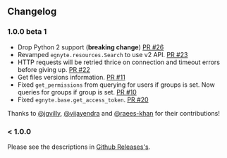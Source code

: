 ## Changelog

### 1.0.0 beta 1

* Drop Python 2 support (**breaking change**) [PR #26](https://github.com/egnyte/python-egnyte/pull/26)
* Revamped `egnyte.resources.Search` to use v2 API. [PR #23](https://github.com/egnyte/python-egnyte/pull/23)
* HTTP requests will be retried thrice on connection and timeout errors before giving up. [PR #22](https://github.com/egnyte/python-egnyte/pull/22)
* Get files versions information. [PR #11](https://github.com/egnyte/python-egnyte/pull/11)
* Fixed `get_permissions` from querying for users if groups is set. Now queries for groups if group is set. [PR #10](https://github.com/egnyte/python-egnyte/pull/10)
* Fixed `egnyte.base.get_access_token`. [PR #20](https://github.com/egnyte/python-egnyte/pull/20)

Thanks to [@jgvilly](https://github.com/jgvilly), [@vijayendra](https://github.com/vijayendra) and [@raees-khan](https://github.com/raees-khan) for their contributions!

### < 1.0.0

Please see the descriptions in [Github Releases's](https://github.com/egnyte/python-egnyte/releases).
